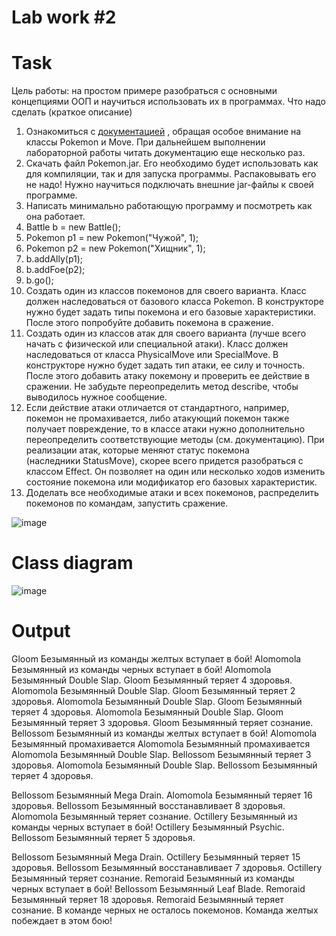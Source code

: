# Lab work #2

# Task

Цель работы: на простом примере разобраться с основными концепциями ООП и научиться использовать их в программах.
Что надо сделать (краткое описание)

1. Ознакомиться с [документацией](https://se.ifmo.ru/~tony/doc) , обращая особое внимание на классы Pokemon и Move. При дальнейшем выполнении лабораторной работы читать документацию еще несколько раз.
2. Скачать файл Pokemon.jar. Его необходимо будет использовать как для компиляции, так и для запуска программы. Распаковывать его не надо! Нужно научиться подключать внешние jar-файлы к своей программе.
3. Написать минимально работающую программу и посмотреть как она работает.
4. Battle b = new Battle();
5. Pokemon p1 = new Pokemon("Чужой", 1);
6. Pokemon p2 = new Pokemon("Хищник", 1);
7. b.addAlly(p1);
8. b.addFoe(p2);
9. b.go();
10. Создать один из классов покемонов для своего варианта. Класс должен наследоваться от базового класса Pokemon. В конструкторе нужно будет задать типы покемона и его базовые характеристики. После этого попробуйте добавить покемона в сражение.
11. Создать один из классов атак для своего варианта (лучше всего начать с физической или специальной атаки). Класс должен наследоваться от класса PhysicalMove или SpecialMove. В конструкторе нужно будет задать тип атаки, ее силу и точность. После этого добавить атаку покемону и проверить ее действие в сражении. Не забудьте переопределить метод describe, чтобы выводилось нужное сообщение.
12. Если действие атаки отличается от стандартного, например, покемон не промахивается, либо атакующий покемон также получает повреждение, то в классе атаки нужно дополнительно переопределить соответствующие методы (см. документацию). При реализации атак, которые меняют статус покемона (наследники StatusMove), скорее всего придется разобраться с классом Effect. Он позволяет на один или несколько ходов изменить состояние покемона или модификатор его базовых характеристик.
13. Доделать все необходимые атаки и всех покемонов, распределить покемонов по командам, запустить сражение.

![image](https://github.com/BZ6/ProgLab2/assets/85627560/a1a3954c-ed07-4357-96fa-31f130734d45)

# Class diagram

![image](https://github.com/BZ6/ProgLab2/assets/85627560/dc8ca9a0-ca3b-4046-89c0-dff370ed84b3)

# Output

Gloom Безымянный из команды желтых вступает в бой!
Alomomola Безымянный из команды черных вступает в бой!
Alomomola Безымянный Double Slap. 
Gloom Безымянный теряет 4 здоровья.
Alomomola Безымянный Double Slap. 
Gloom Безымянный теряет 2 здоровья.
Alomomola Безымянный Double Slap. 
Gloom Безымянный теряет 4 здоровья.
Alomomola Безымянный Double Slap. 
Gloom Безымянный теряет 3 здоровья.
Gloom Безымянный теряет сознание.
Bellossom Безымянный из команды желтых вступает в бой!
Alomomola Безымянный промахивается
Alomomola Безымянный промахивается
Alomomola Безымянный Double Slap. 
Bellossom Безымянный теряет 3 здоровья.
Alomomola Безымянный Double Slap. 
Bellossom Безымянный теряет 4 здоровья.

Bellossom Безымянный Mega Drain. 
Alomomola Безымянный теряет 16 здоровья.
Bellossom Безымянный восстанавливает 8 здоровья.
Alomomola Безымянный теряет сознание.
Octillery Безымянный из команды черных вступает в бой!
Octillery Безымянный Psychic. 
Bellossom Безымянный теряет 5 здоровья.

Bellossom Безымянный Mega Drain. 
Octillery Безымянный теряет 15 здоровья.
Bellossom Безымянный восстанавливает 7 здоровья.
Octillery Безымянный теряет сознание.
Remoraid Безымянный из команды черных вступает в бой!
Bellossom Безымянный Leaf Blade. 
Remoraid Безымянный теряет 18 здоровья.
Remoraid Безымянный теряет сознание.
В команде черных не осталось покемонов.
Команда желтых побеждает в этом бою!
